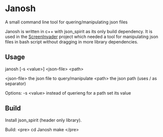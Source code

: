 Janosh
======

A small command line tool for quering/manipulating json files

Janosh is written in c++ with json_spirit as its only build dependency. It is used in the [ScreenInvader](https://github.com/Metalab/ScreenInvader) project which needed a tool for manipulating json files in bash script without dragging in more library dependencies.

## Usage

janosh [-s &lt;value&gt;]  &lt;json-file&gt; &lt;path&gt;

&lt;json-file&gt;    the json file to query/manipulate
&lt;path&gt;         the json path (uses / as separator)

Options:
-s &lt;value&gt;     instead of querieng for a path set its value

## Build

Install json_spirit (header only library).

Build:
&lt;pre&gt;
  cd Janosh
  make
&lt;/pre&gt;
